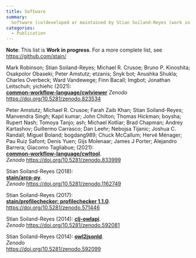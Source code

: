 ```yaml
---
title: Software
summary:
  Software (co)developed or maintained by Stian Soiland-Reyes (work in progress)
categories:
  - Publication
---
```


**Note**: This list is **Work in progress**. For a more complete list, see <https://github.com/stain/>


Mark Robinson; Stian Soiland-Reyes; Michael R. Crusoe; Bruno P. Kinoshita; Osakpolor Obaseki; Peter Amstutz; etzanis; Snyk bot; Anushka Shukla; Charles Overbeck; Ward Vandewege; Finn Bacall; Imgbot; Jonathan Leitschuh; yichiehc (2021):  
**[common-workflow-language/cwlviewer](https://github.com/common-workflow-language/cwlviewer)**
_Zenodo_
<https://doi.org/10.5281/zenodo.823534>


Peter Amstutz; Michael R. Crusoe; Farah Zaib Khan; Stian Soiland-Reyes; Manvendra Singh; Kapil kumar; John Chilton; Thomas Hickman; boysha; Rupert Nash; Tomoya Tanjo; ash; Michael Kotliar; Brad Chapman; Andrey Kartashov; Guillermo Carrasco; Dan Leehr; Nebojsa Tijanic; Joshua C. Randall; Miguel Boland; bogdang989; Chuck McCallum; Hervé Ménager; Pau Ruiz Safont; Denis Yuen; Gijs Molenaar; James J Porter; Alejandro Barrera; Giacomo Tagliabue; (2021):  
**[common-workflow-language/cwltool](https://github.com/common-workflow-language/cwltool)**.  
_Zenodo_
<https://doi.org/10.5281/zenodo.833999>


Stian Soiland-Reyes (2018):  
**[stain/arcp-py](https://github.com/stain/arcp-py)**.  
_Zenodo_
<https://doi.org/10.5281/zenodo.1162749>

Stian Soiland-Reyes (2017):  
**[stain/profilechecker: profilechecker 1.1.0](https://github.com/stain/profilechecker)**.  
<https://doi.org/10.5281/zenodo.571446>

Stian Soiland-Reyes (2014):
**[clj-owlapi](https://github.com/stain/clj-owlapi)**.  
_Zenodo_
<https://doi.org/10.5281/zenodo.592081>

Stian Soiland-Reyes (2014):
**[owl2jsonld](https://github.com/stain/owl2jsonld)**.  
_Zenodo_  
<https://doi.org/10.5281/zenodo.592099>
